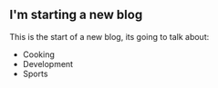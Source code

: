 ## I'm starting a new blog

This is the start of a new blog, its going to talk about:

- Cooking
- Development
- Sports
